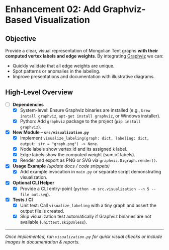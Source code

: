 # Enhancement 02: Add Graphviz-Based Visualization

## Objective

Provide a clear, visual representation of Mongolian Tent graphs **with their computed vertex labels and edge weights**.  By integrating [Graphviz](https://graphviz.org/) we can:

* Quickly validate that all edge weights are unique.
* Spot patterns or anomalies in the labeling.
* Improve presentations and documentation with illustrative diagrams.

## High-Level Overview

- [ ] **Dependencies**
  - [x] System-level: Ensure Graphviz binaries are installed (e.g., `brew install graphviz`, `apt-get install graphviz`, or Windows installer).
  - [x] Python: Add `graphviz` package to the project (`pip install graphviz`).

- [x] **New Module – `src/visualization.py`**
  - [x] Implement `visualize_labeling(graph: dict, labeling: dict, output: str = "graph.png") -> None`.
  - [x] Node labels show vertex id and its assigned `k` label.
  - [x] Edge labels show the computed weight (sum of labels).
  - [x] Render and export as PNG or SVG via `graphviz.Digraph.render()`.

- [x] **Usage Example** *(update docs / code snippets)*
  - [x] Add example invocation in `main.py` or separate script demonstrating visualization.

- [x] **Optional CLI Helper**
  - [x] Provide a CLI entry-point (`python -m src.visualization --n 5 --file out.svg`).

- [x] **Tests / CI**
  - [x] Unit test: Call `visualize_labeling` with a tiny graph and assert the output file is created.
  - [x] Skip visualization test automatically if Graphviz binaries are not available (`unittest.skipUnless`).

---

*Once implemented, run `visualization.py` for quick visual checks or include images in documentation & reports.* 